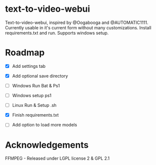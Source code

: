 # text-to-video-webui
Text-to-video-webui, inspired by @Oogabooga and @AUTOMATIC1111. Currently usable in it's current form without many customizations. Install requirements.txt and run. Supports windows setup.

# Roadmap
- [X]  Add settings tab
- [X]  Add optional save directory
- [ ]  Windows Run Bat & Ps1
- [ ]  Windows setup ps1
- [ ]  Linux Run & Setup .sh
- [X]  Finish requirements.txt
- [ ]  Add option to load more models


# Acknowledgements
FFMPEG - Released under LGPL license 2 & GPL 2.1
